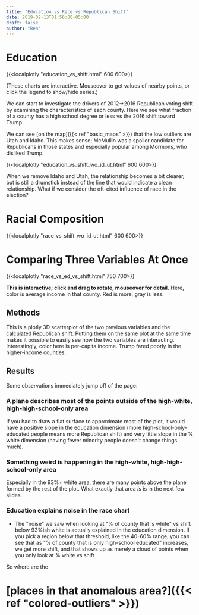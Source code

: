 ```yaml
---
title: "Education vs Race vs Republican Shift"
date: 2019-02-13T01:56:00-05:00
draft: false
author: "Ben"
---
```


# Education

{{<localplotly "education_vs_shift.html" 600 600>}}

(These charts are interactive.  Mouseover to get values of nearby points, or click the legend to show/hide series.)

We can start to investigate the drivers of 2012->2016 Republican voting shift by examining the characteristics of each county.  Here we see what fraction of a county has a high school degree or less vs the 2016 shift toward Trump.

We can see [on the map]({{< ref "basic_maps" >}}) that the low outliers are Utah and Idaho.  This makes sense; McMullin was a spoiler candidate for Republicans in those states and especially popular among Mormons, who disliked Trump.

{{<localplotly "education_vs_shift_wo_id_ut.html" 600 600>}}

When we remove Idaho and Utah, the relationship becomes a bit clearer, but is still a drumstick instead of the line that would indicate a clean relationship.  What if we consider the oft-cited influence of race in the election?

# Racial Composition

{{<localplotly "race_vs_shift_wo_id_ut.html" 600 600>}}


# Comparing Three Variables At Once

{{<localplotly "race_vs_ed_vs_shift.html" 750 700>}}

**This is interactive; click and drag to rotate, mouseover for detail.** Here, color is average income in that county.  Red is more, gray is less.

## Methods


This is a plotly 3D scatterplot of the two previous variables and the calculated Republican shift.  Putting them on the same plot at the same time makes it possible to easily see how the two variables are interacting.  Interestingly, color here is per-capita income.  Trump fared poorly in the higher-income counties.

## Results

Some observations immediately jump off of the page:

### A plane describes most of the points outside of the high-white, high-high-school-only area

If you had to draw a flat surface to approximate most of the plot, it would have a positive slope in the education dimension (more high-school-only-educated people means more Republican shift) and very little slope in the % white dimension (having fewer minority people doesn't change things much).

### Something weird is happening in the high-white, high-high-school-only area

Especially in the 93%+ white area, there are many points above the plane formed by the rest of the plot.  What exactly that area _is_ is in the next few slides.

### Education explains noise in the race chart

 * The "noise" we saw when looking at "% of county that is white" vs shift below 93%ish white is actually explained in the education dimension.  If you pick a region below that threshold, like the 40-60% range, you can see that as "% of county that is only high-school educated" increases, we get more shift, and that shows up as merely a cloud of points when you only look at % white vs shift

So where are the

# [places in that anomalous area?]({{< ref "colored-outliers" >}})
